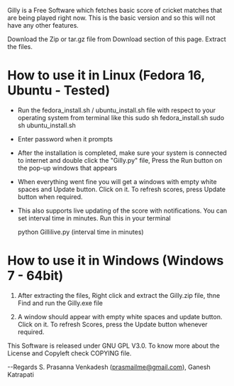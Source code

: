 Gilly is a Free Software which fetches basic score of cricket matches that are being played right now.
This is the basic version and so this will not have any other features.

Download the Zip or tar.gz file from Download section of this page.
Extract the files.

How to use it in Linux (Fedora 16, Ubuntu - Tested)
==================================================
* Run the fedora_install.sh / ubuntu_install.sh file with respect to your operating system from terminal like this
sudo sh fedora_install.sh
sudo sh ubuntu_install.sh

* Enter password when it prompts

* After the installation is completed, make sure your system is connected to internet and double click the "Gilly.py" file, Press the Run button on the pop-up windows that appears

* When everything went fine you will get a windows with empty white spaces and Update button. Click on it. To refresh scores, press Update button when required.

* This also supports live updating of the score with notifications. You can set interval time in minutes. Run this in your terminal
	
	python Gillilive.py (interval time in minutes)

How to use it in Windows (Windows 7 - 64bit)
===========================================
1. After extracting the files, Right click and extract the Gilly.zip file, thne Find and run the Gilly.exe file

2. A window should appear with empty white spaces and update button. Click on it. To refresh Scores, press the Update button whenever required.


This Software is released under GNU GPL V3.0.
To know more about the License and Copyleft check COPYING file.

--Regards S. Prasanna Venkadesh (prasmailme@gmail.com),
          Ganesh Katrapati  <neshmailsu at gmail dot com>
